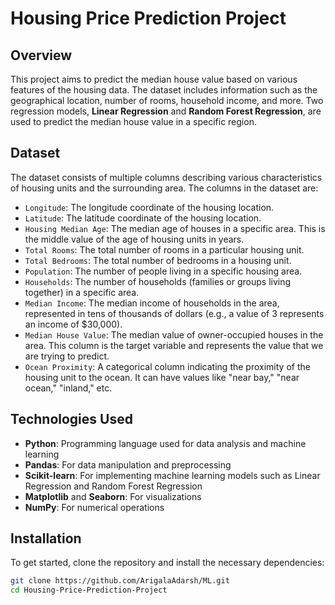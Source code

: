 # Housing Price Prediction Project

## Overview

This project aims to predict the median house value based on various features of the housing data. The dataset includes information such as the geographical location, number of rooms, household income, and more. Two regression models, **Linear Regression** and **Random Forest Regression**, are used to predict the median house value in a specific region.

## Dataset

The dataset consists of multiple columns describing various characteristics of housing units and the surrounding area. The columns in the dataset are:

- `Longitude`: The longitude coordinate of the housing location.
- `Latitude`: The latitude coordinate of the housing location.
- `Housing Median Age`: The median age of houses in a specific area. This is the middle value of the age of housing units in years.
- `Total Rooms`: The total number of rooms in a particular housing unit.
- `Total Bedrooms`: The total number of bedrooms in a housing unit.
- `Population`: The number of people living in a specific housing area.
- `Households`: The number of households (families or groups living together) in a specific area.
- `Median Income`: The median income of households in the area, represented in tens of thousands of dollars (e.g., a value of 3 represents an income of $30,000).
- `Median House Value`: The median value of owner-occupied houses in the area. This column is the target variable and represents the value that we are trying to predict.
- `Ocean Proximity`: A categorical column indicating the proximity of the housing unit to the ocean. It can have values like "near bay," "near ocean," "inland," etc.

## Technologies Used

- **Python**: Programming language used for data analysis and machine learning
- **Pandas**: For data manipulation and preprocessing
- **Scikit-learn**: For implementing machine learning models such as Linear Regression and Random Forest Regression
- **Matplotlib** and **Seaborn**: For visualizations
- **NumPy**: For numerical operations

## Installation

To get started, clone the repository and install the necessary dependencies:

```bash
git clone https://github.com/ArigalaAdarsh/ML.git
cd Housing-Price-Prediction-Project
 
